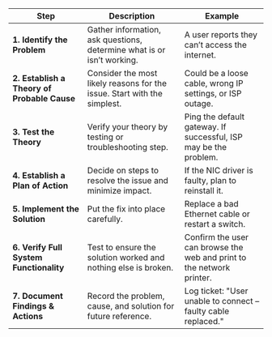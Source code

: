 | **Step**                                    | **Description**                                                          | **Example**                                                           |
| ------------------------------------------- | ------------------------------------------------------------------------ | --------------------------------------------------------------------- |
| **1. Identify the Problem**                 | Gather information, ask questions, determine what is or isn’t working.   | A user reports they can’t access the internet.                        |
| **2. Establish a Theory of Probable Cause** | Consider the most likely reasons for the issue. Start with the simplest. | Could be a loose cable, wrong IP settings, or ISP outage.             |
| **3. Test the Theory**                      | Verify your theory by testing or troubleshooting step.                   | Ping the default gateway. If successful, ISP may be the problem.      |
| **4. Establish a Plan of Action**           | Decide on steps to resolve the issue and minimize impact.                | If the NIC driver is faulty, plan to reinstall it.                    |
| **5. Implement the Solution**               | Put the fix into place carefully.                                        | Replace a bad Ethernet cable or restart a switch.                     |
| **6. Verify Full System Functionality**     | Test to ensure the solution worked and nothing else is broken.           | Confirm the user can browse the web and print to the network printer. |
| **7. Document Findings & Actions**          | Record the problem, cause, and solution for future reference.            | Log ticket: "User unable to connect – faulty cable replaced."         |
